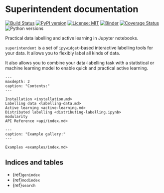# Superintendent documentation

[![Build Status](https://travis-ci.org/janfreyberg/superintendent.svg?branch=master)](https://travis-ci.org/janfreyberg/superintendent)
[![PyPI version](https://badge.fury.io/py/superintendent.svg)](https://badge.fury.io/py/superintendent)
[![License: MIT](https://img.shields.io/badge/License-MIT-yellow.svg)](https://opensource.org/licenses/MIT)
[![Binder](https://mybinder.org/badge.svg)](https://mybinder.org/v2/gh/janfreyberg/superintendent/master?filepath=examples.ipynb)
[![Coverage Status](https://coveralls.io/repos/github/janfreyberg/superintendent/badge.svg)](https://coveralls.io/github/janfreyberg/superintendent)
![Python versions](https://img.shields.io/badge/python-3.5%2B-blue.svg)

Practical data labelling and active learning in Jupyter notebooks.

`superintendent` is a set of `ipywidget`-based interactive labelling tools for
your data. It allows you to flexibly label all kinds of data.

It also allows you to combine your data-labelling task with a statistical or
machine learning model to enable quick and practical active learning.

```{toctree}
---
maxdepth: 2
caption: "Contents:"
---

Installation <installation.md>
Labelling data <labelling-data.md>
Active learning <active-learning.md>
Distributed labelling <distributing-labelling.ipynb>
modularity
API Reference <api/index.md>
```

```{toctree}
---
caption: "Example gallery:"
---

Examples <examples/index.md>
```

## Indices and tables

* {ref}`genindex`
* {ref}`modindex`
* {ref}`search`
